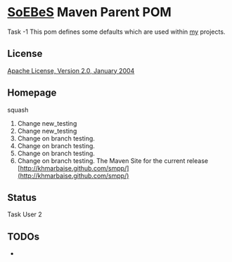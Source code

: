 [SoEBeS](http://www.soebes.de) Maven Parent POM
=======================

Task -1
This pom defines some defaults which are used within [my](http://www.soebes.com) projects.

License
-------
[Apache License, Version 2.0, January 2004](http://www.apache.org/licenses/)

Homepage
--------
squash
1. Change new_testing
1. Change new_testing
2. Change on branch testing.
2. Change on branch testing.
2. Change on branch testing.
2. Change on branch testing.
The Maven Site for the current release [http://khmarbaise.github.com/smpp/](http://khmarbaise.github.com/smpp/)

Status
------
Task User 2

TODOs
-----
- 

